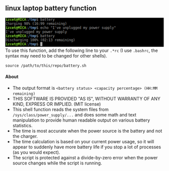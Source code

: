 ## linux laptop battery function
![screenshot](assets/screenshot.png?raw=true "This is a Screenshot. There are many like it, but this one is mine.")
<br>
To use this function, add the following line to your `.*rc` (I use `.bashrc`, the syntax may need to be changed for other shells).
```
source /path/to/this/repo/battery.sh
```
#### About
 - The output format is `<battery status> <capacity percentage> (HH:MM remaining)`
 - THIS SOFTWARE IS PROVIDED "AS IS", WITHOUT WARRANTY OF ANY KIND, EXPRESS OR IMPLIED. (MIT license)
 - This shell function reads the system files from `/sys/class/power_supply/...` and does some math and text manipulation to provide human readable output on various battery statistics.
 - The time is most accurate when the power source is the battery and not the charger.
 - The time calculation is based on your current power usage, so it will appear to suddenly have more battery life if you stop a lot of processes (as you would expect).
 - The script is protected against a divide-by-zero error when the power source changes while the script is running.
<br><br>
